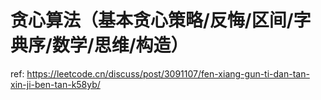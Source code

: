 # 贪心算法（基本贪心策略/反悔/区间/字典序/数学/思维/构造）

ref: https://leetcode.cn/discuss/post/3091107/fen-xiang-gun-ti-dan-tan-xin-ji-ben-tan-k58yb/